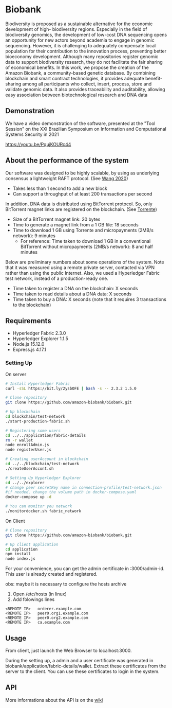 # Biobank
Biodiversity is proposed as a sustainable alternative for the economic development of high-
biodiversity regions. Especially in the field of biodiversity genomics, the development of low-cost DNA
sequencing opens an opportunity for new actors beyond academia to engage in genomic sequencing.
However, it is challenging to adequately compensate local population for their contribution to the innovation
process, preventing better bioeconomy development. Although many repositories register genomic data
to support biodiversity research, they do not facilitate the fair sharing of economical benefits. 
In this work, we propose the creation of the Amazon Biobank, a community-based genetic
database. By combining blockchain and smart contract technologies, it provides adequate benefit-sharing
among all participants who collect, insert, process, store and validate genomic data. It also provides
traceability and auditability, allowing easy association between biotechnological research and DNA data

## Demonstration
We have a video demonstration of the software, presented at the "Tool Session" on the XXI Brazilian Symposium on Information and Computational Systems Security in 2021

https://youtu.be/PqujKOURc44

## About the performance of the system
Our software was designed to be highly scalable, by using as underlying consensus a lightweight RAFT protocol. (See [Wang 2020]( https://doi.org/10.1109/ICDCS47774.2020.00165))
*  Takes less than 1 second to add a new block
*  Can support a throughput of at least 200 transactions per second

In addition, DNA data is distributed using BitTorrent protocol. So, only BitTorrent magnet links are registered on the blockchain. (See [Torrente](https://doi.org/10.5753/sbseg_estendido.2021.17343))
* Size of a BitTorrent magnet link: 20 bytes
* Time to generate a magnet link from a 1 GB file: 18 seconds
* Time to download 1 GB using Torrente and micropayments (2MB/s network): 9 minutes
   - For reference: Time taken to download 1 GB in a conventional BitTorrent without micropayments (2MB/s network): 8 and half minutes

Below are preliminary numbers about some operations of the system. Note that it was measured using a remote private server, contacted via VPN rather than using the public Internet. Also, we used a Hyperledger Fabric test network, instead of a production-ready one.
* Time taken to register a DNA on the blockchain: X seconds
* Time taken to read details about a DNA data: X seconds
* Time taken to buy a DNA: X seconds (note that it requires 3 transactions to the blockchain)


## Requirements
* Hyperledger Fabric 2.3.0
* Hyperledger Explorer 1.1.5
* Node.js 15.12.0
* Express.js 4.17.1

### Setting Up
On server
```bash
# Install Hyperledger Fabric
curl -sSL https://bit.ly/2ysbOFE | bash -s -- 2.3.2 1.5.0

# Clone repository
git clone https://github.com/amazon-biobank/biobank.git

# Up blockchain
cd blockchain/test-network
./start-production-fabric.sh

# Registering some users
cd ../../application/fabric-details
rm -r wallet
node enrollAdmin.js
node registerUser.js

# Creating userAccount in blockchain
cd ../../blockchain/test-network
./createUserAccont.sh

# Setting Up Hyperledger Explorer
cd ../../explorer
# change peer secretKey name in connection-profile/test-network.json
#if needed, change the volume path in docker-compose.yaml
docker-compose up -d

# You can monitor you network 
./monitordocker.sh fabric_network
```

On Client
```bash
# Clone repository
git clone https://github.com/amazon-biobank/biobank.git

# Up client application
cd application
npm install
node index.js
```
For your convenience, you can get the admin certificate in <REMOTE IP>:3000/admin-id. This user is already created and registered.

obs: maybe it is necessary to configure the hosts archive
1) Open /etc/hosts (in linux)
2) Add folowings lines
```
<REMOTE IP>   orderer.example.com
<REMOTE IP>   peer0.org1.example.com
<REMOTE IP>   peer0.org2.example.com
<REMOTE IP>   ca.example.com
```

## Usage
From client, just launch the Web Browser to localhost:3000.

During the setting up, a admin and a user certificate was generated in biobank/application/fabric-details/wallet. Extract these certificates from the server to the client. You can use these certificates to login in the system.

## API
More informations about the API is on the [wiki](https://github.com/amazon-biobank/biobank/wiki)

